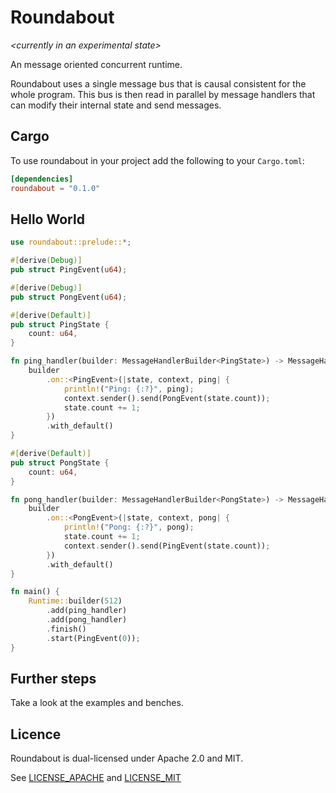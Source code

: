 # Roundabout

*\<currently in an experimental state\>*

An message oriented concurrent runtime.

Roundabout uses a single message bus that is causal consistent for the whole program.
This bus is then read in parallel by message handlers that can modify their internal state and send messages.

## Cargo

To use roundabout in your project add the following to your `Cargo.toml`:

```toml
[dependencies]
roundabout = "0.1.0"
```

## Hello World
```rust
use roundabout::prelude::*;

#[derive(Debug)]
pub struct PingEvent(u64);

#[derive(Debug)]
pub struct PongEvent(u64);

#[derive(Default)]
pub struct PingState {
    count: u64,
}

fn ping_handler(builder: MessageHandlerBuilder<PingState>) -> MessageHandlerBlueprint<PingState> {
    builder
        .on::<PingEvent>(|state, context, ping| {
            println!("Ping: {:?}", ping);
            context.sender().send(PongEvent(state.count));
            state.count += 1;
        })
        .with_default()
}

#[derive(Default)]
pub struct PongState {
    count: u64,
}

fn pong_handler(builder: MessageHandlerBuilder<PongState>) -> MessageHandlerBlueprint<PongState> {
    builder
        .on::<PongEvent>(|state, context, pong| {
            println!("Pong: {:?}", pong);
            state.count += 1;
            context.sender().send(PingEvent(state.count));
        })
        .with_default()
}

fn main() {
    Runtime::builder(512)
        .add(ping_handler)
        .add(pong_handler)
        .finish()
        .start(PingEvent(0));
}

```

## Further steps

Take a look at the examples and benches.

## Licence

Roundabout is dual-licensed under Apache 2.0 and MIT.

See [LICENSE_APACHE](LICENSE_APACHE) and [LICENSE_MIT](LICENSE_MIT)
